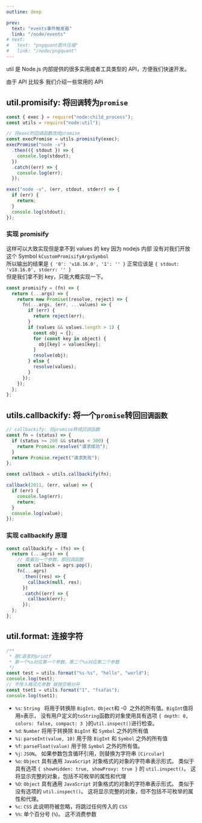 ```yaml
---
outline: deep

prev:
  text: "events事件触发器"
  link: "/node/events"
# next:
#   text: "pngquant图片压缩"
#   link: "/node/pngquant"
---
```


util 是 Node.js 内部提供的很多实用或者工具类型的 API，方便我们快速开发。

由于 API 比较多 我们介绍一些常用的 API

## util.promisify: 将`回调`转为`promise`

```js
const { exec } = require("node:child_process");
const utils = require("node:util");

// 将exec的回调函数改成promise
const execPromise = utils.promisify(exec);
execPromise("node -v")
  .then(({ stdout }) => {
    console.log(stdout);
  })
  .catch((err) => {
    console.log(err);
  });

exec("node -v", (err, stdout, stderr) => {
  if (err) {
    return;
  }
  console.log(stdout);
});
```

### 实现 promisify

这样可以大致实现但是拿不到 values 的 key 因为 nodejs 内部 没有对我们开放 这个 Symbol `kCustomPromisifyArgsSymbol`<br />
所以输出的结果是 `{ '0': 'v18.16.0', '1': '' }` 正常应该是 `{ stdout: 'v18.16.0', stderr: '' }`<br />
但是我们拿不到 key，只能大概实现一下。

```js
const promisify = (fn) => {
  return (...args) => {
    return new Promise((resolve, reject) => {
      fn(...args, (err, ...values) => {
        if (err) {
          return reject(err);
        }
        if (values && values.length > 1) {
          const obj = {};
          for (const key in object) {
            obj[key] = values[key];
          }
          resolve(obj);
        } else {
          resolve(values);
        }
      });
    });
  };
};
```

## utils.callbackify: 将一个`promise`转回`回调函数`

```js
// callbackify: 将promise转成回调函数
const fn = (status) => {
  if (status >= 200 && status < 300) {
    return Promise.resolve("请求成功");
  }
  return Promise.reject("请求失败");
};

const callback = utils.callbackify(fn);

callback(2011, (err, value) => {
  if (err) {
    console.log(err);
    return;
  }
  console.log(value);
});
```

### 实现 callbackify 原理

```js
const callbackify = (fn) => {
  return (...agrs) => {
    // 取最后一个参数，即回调函数
    const callback = agrs.pop();
    fn(...agrs)
      .then((res) => {
        callback(null, res);
      })
      .catch((err) => {
        callback(err);
      });
  };
};
```

## util.format: 连接字符

```js
/**
 * 是C语言的printf
 * 第一个%s对应第一个参数，第二个%s对应第二个参数
 */
const test = utils.format("%s-%s", "hello", "world");
console.log(test);
// 不传入格式化参数 就按空格分开
const tset1 = utils.format("1", "fsafas");
console.log(tset1);
```

- `%s`: `String ` 将用于转换除 `BigInt、Object`和 -0  之外的所有值。`BigInt`值将用`n`表示，
  没有用户定义的`toString`函数的对象使用具有选项 `{ depth: 0, colors: false, compact: 3 }`的`util.inspect()`进行检查。
- `%d`: `Number` 将用于转换除 `BigInt` 和 `Symbol` 之外的所有值
- `%i`: `parseInt(value, 10)` 用于除 `BigInt` 和 `Symbol` 之外的所有值
- `%f`: `parseFloat(value)` 用于除 `Symbol` 之外的所有值。
- `%j`: `JSON`。 如果参数包含循环引用，则替换为字符串 `[Circular]`
- `%o`: `Object` 具有通用 `JavaScript` 对象格式的对象的字符串表示形式。
  类似于具有选项 `{ showHidden: true, showProxy: true }` 的 `util.inspect()`。
  这将显示完整的对象，包括不可枚举的属性和代理
- `%O`: `Object` 具有通用 `JavaScript` 对象格式的对象的字符串表示形式。
  类似于没有选项的 `util.inspect()`。 这将显示完整的对象，但不包括不可枚举的属性和代理。
- `%c`: `CSS` 此说明符被忽略，将跳过任何传入的 `CSS`
- `%%`: 单个百分号 (`%`)。 这不消费参数
